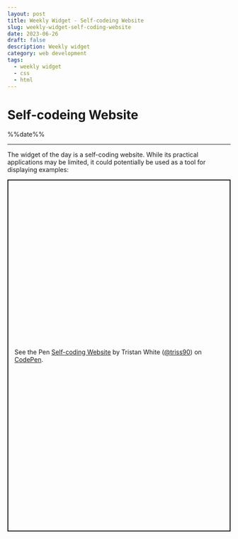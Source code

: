 ```yaml
---
layout: post
title: Weekly Widget - Self-codeing Website
slug: weekly-widget-self-coding-website
date: 2023-06-26
draft: false
description: Weekly widget
category: web development
tags:
  - weekly widget
  - css
  - html
---
```


# Self-codeing Website

<p class='timestamp'><time datetime='%%date%%'>%%date%%</time></p>
<hr>

The widget of the day is a self-coding website. While its practical applications may be limited, it could potentially be used as a tool for displaying examples:

<p class="codepen" data-height="794.81640625" data-default-tab="result" data-slug-hash="QBaEbq" data-user="triss90" style="height: 794.81640625px; box-sizing: border-box; display: flex; align-items: center; justify-content: center; border: 2px solid; margin: 1em 0; padding: 1em;">
  <span>See the Pen <a href="https://codepen.io/triss90/pen/QBaEbq">
  Self-coding Website</a> by Tristan  White (<a href="https://codepen.io/triss90">@triss90</a>)
  on <a href="https://codepen.io">CodePen</a>.</span>
</p>
<script async src="https://cpwebassets.codepen.io/assets/embed/ei.js"></script>
